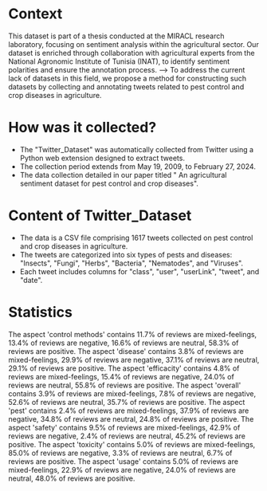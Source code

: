 # Context
This dataset is part of a thesis conducted at the MIRACL research laboratory, focusing on sentiment analysis within the agricultural sector. Our dataset is enriched through collaboration with agricultural experts from the National Agronomic Institute of Tunisia (INAT), to identify sentiment polarities and ensure the annotation process. 
--> To address the current lack of datasets in this field, we propose a method for constructing such datasets by collecting and annotating tweets related to pest control and crop diseases in agriculture.

# How was it collected?
- The "Twitter_Dataset" was automatically collected from Twitter using a Python web extension designed to extract tweets.
- The collection period extends from May 19, 2009, to February 27, 2024.
- The data collection detailed in our paper titled " An agricultural sentiment dataset for pest control
and crop diseases".
# Content of Twitter_Dataset
- The data is a CSV file comprising 1617 tweets collected on pest control and crop diseases in agriculture.
- The tweets are categorized into six types of pests and diseases: "Insects", "Fungi", "Herbs", "Bacteria", "Nematodes", and "Viruses".
- Each tweet includes columns for "class", "user", "userLink", "tweet", and "date".
# Statistics
The aspect 'control methods' contains 11.7% of reviews are mixed-feelings, 13.4% of reviews are negative, 16.6% of reviews are neutral, 58.3% of reviews are positive.
The aspect 'disease' contains 3.8% of reviews are mixed-feelings, 29.9% of reviews are negative, 37.1% of reviews are neutral, 29.1% of reviews are positive.
The aspect 'efficacity' contains 4.8% of reviews are mixed-feelings, 15.4% of reviews are negative, 24.0% of reviews are neutral, 55.8% of reviews are positive.
The aspect 'overall' contains 3.9% of reviews are mixed-feelings, 7.8% of reviews are negative, 52.6% of reviews are neutral, 35.7% of reviews are positive.
The aspect 'pest' contains 2.4% of reviews are mixed-feelings, 37.9% of reviews are negative, 34.8% of reviews are neutral, 24.8% of reviews are positive.
The aspect 'safety' contains 9.5% of reviews are mixed-feelings, 42.9% of reviews are negative, 2.4% of reviews are neutral, 45.2% of reviews are positive.
The aspect 'toxicity' contains 5.0% of reviews are mixed-feelings, 85.0% of reviews are negative, 3.3% of reviews are neutral, 6.7% of reviews are positive.
The aspect 'usage' contains 5.0% of reviews are mixed-feelings, 22.9% of reviews are negative, 24.0% of reviews are neutral, 48.0% of reviews are positive.
